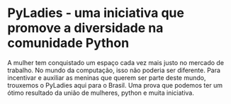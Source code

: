 PyLadies - uma iniciativa que promove a diversidade na comunidade Python
=======================================================================

A mulher tem conquistado um espaço cada vez mais justo no mercado de trabalho. No mundo da computação, isso não poderia ser diferente. Para incentivar e auxiliar as meninas que querem ser parte deste mundo, trouxemos o PyLadies aqui para o Brasil. Uma prova que podemos ter um ótimo resultado da união de mulheres, python e muita iniciativa.
